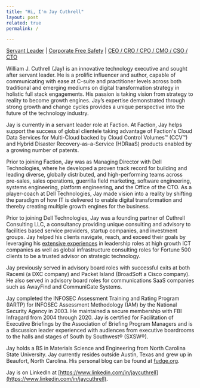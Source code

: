 ```yaml
---
title: "Hi, I'm Jay Cuthrell"
layout: post
related: true
permalink: /

---
```


[Servant Leader](/resume/) | [Corporate Free Safety](/resume/) | [CEO / CRO / CPO / CMO / CSO / CTO](/resume/) 

William J. Cuthrell (Jay) is an innovative technology executive and sought after servant leader. He is a prolific influencer and author, capable of communicating with ease at C-suite and practitioner levels across both traditional and emerging mediums on digital transformation strategy in holistic full stack engagements. His passion is taking vision from strategy to reality to become growth engines. Jay’s expertise demonstrated through strong growth and change cycles provides a unique perspective into the future of the technology industry. 

Jay is currently in a servant leader role at Faction. At Faction, Jay helps support the success of global clientele taking advantage of Faction's Cloud Data Services for Multi-Cloud backed by Cloud Control Volumes™ (CCV™) and Hybrid Disaster Recovery-as-a-Service (HDRaaS) products enabled by a growing number of patents.

Prior to joining Faction, Jay was as Managing Director with Dell Technologies, where he developed a proven track record for building and leading diverse, globally distributed, and high-performing teams across pre-sales, sales operations, guerrilla field marketing, software engineering, systems engineering, platform engineering, and the Office of the CTO. As a player-coach at Dell Technologies, Jay made vision into a reality by shifting the paradigm of how IT is delivered to enable digital transformation and thereby creating multiple growth engines for the business.

Prior to joining Dell Technologies, Jay was a founding partner of Cuthrell Consulting LLC, a consultancy providing unique consulting and advisory to facilities based service providers, startup companies, and investment groups. Jay helped his clients navigate, reach, and exceed their goals by leveraging his [extensive experiences](/resume/) in leadership roles at high growth ICT companies as well as global infrastructure consulting roles for Fortune 500 clients to be a trusted advisor on strategic technology.

Jay previously served in advisory board roles with successful exits at both Racemi (a DXC company) and Packet Island (BroadSoft a Cisco company). He also served in advisory board roles for communications SaaS companies such as AwayFind and CommuniGate Systems.

Jay completed the INFOSEC Assessment Training and Rating Program (IARTP) for INFOSEC Assessment Methodology (IAM) by the National Security Agency in 2003. He maintained a secure membership with FBI Infragard from 2004 through 2020. Jay is certified for Facilitation of Executive Briefings by the Association of Briefing Program Managers and is a discussion leader experienced with audiences from executive boardrooms to the halls and stages of South by Southwest® (SXSW®).

Jay holds a BS in Materials Science and Engineering from North Carolina State University. Jay currently resides outside Austin, Texas and grew up in Beaufort, North Carolina. His personal blog can be found at [fudge.org](https://fudge.org/).

Jay is on LinkedIn at [https://www.linkedin.com/in/jaycuthrell](https://www.linkedin.com/in/jaycuthrell).
